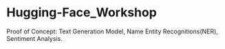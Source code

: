 # Hugging-Face_Workshop
Proof of Concept: Text Generation Model, Name Entity Recognitions(NER), Sentiment Analysis.
